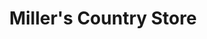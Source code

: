 ---
title: "Miller's Country Store"
url: /west-jefferson/millers-country-store/
shop: Lebensmittel
---